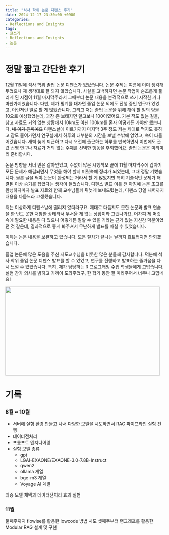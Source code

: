```yaml
---
title: "석사 학위 논문 디펜스 후기"
date: 2024-12-17 23:30:00 +0900
categories:
- Reflections and Insights
tags:
- 글쓰기
- Reflections and Insights
- 논문
---
```


# 정말 짧고 간단한 후기

12월 11일에 석사 학위 졸업 논문 디펜스가 있었습니다. 논문 주제는 여름에 이미 생각해두었으나 제 생각대로 잘 되지 않았습니다. 사실을 고백하자면 논문 작업이 순조롭게 풀리게 된 시점이 11월 마지막주라서 그때부터 논문 내용을 본격적으로 쓰기 시작한 거나 마찬가지였습니다. 다만, 제가 핑계를 대자면 졸업 논문 외에도 진행 중인 연구가 있었고, 이런저런 일로 할 게 많았습니다. 그리고 저는 졸업 논문을 위해 해야 할 일의 양을 10으로 예상했었는데, 과장 좀 보태자면 알고보니 100이였어요. 가본 적도 없는 길을, 참고 자료도 거의 없는 상황에서 10km도 아닌 100km를 혼자 어떻게든 가야만 했습니다. ~~네 이거 진짜예요~~ 디펜스날에 이르기까지 마지막 3주 정도 저는 제대로 먹지도 못하고 잠도 줄여가면서 연구실에서 하루의 대부분의 시간을 보낼 수밖에 없었고, 속이 타들어갔습니다. 새벽 늦게 퇴근하고 다시 오전에 출근하는 하루를 반복하면서 이번에도 관련 선행 연구나 자료가 거의 없는 주제를 선택한 행동을 후회했어요. 졸업 논문은 미리미리 준비합시다.

논문 방향을 서너 번은 갈아엎었고, 수없이 많은 시행착오 끝에 11월 마지막주에 갑자기 모든 문제가 해결되면서 무엇을 해야 할지 머릿속에 정리가 되었는데, 그때 정말 기뻤습니다. 물론 글을 써야 논문이 완성되는 거라서 할 게 많았지만 특히 기술적인 문제가 해결된 이상 승기를 잡았다는 생각이 들었습니다. 디펜스 발표 이틀 전 아침에 논문 초고를 완성하자마자 발표 자료와 함께 교수님들께 뒤늦게 보내드렸는데, 디펜스 당일 새벽까지 내용을 다듬느라 고생했습니다. 

저는 이상하게 디펜스날에 떨리지 않더라구요. 제대로 다듬지도 못한 논문과 발표 연습을 한 번도 못한 처참한 상태라서 무서울 게 없는 상황이라 그랬나봐요. 어차피 제 머릿속에 필요한 내용은 다 있으니 어떻게든 잘할 수 있을 거라는 근거 없는 자신감 덕분이었던 것 같은데, 결과적으로 좋게 봐주셔서 무난하게 발표를 마칠 수 있었습니다. 

이제는 논문 내용을 보완하고 있습니다. 모든 절차가 끝나는 날까지 흐트러지면 안되겠습니다.

졸업 논문에 많은 도움을 주신 지도교수님을 비롯한 많은 분들께 감사합니다. 덕분에 석사 학위 졸업 논문 디펜스 발표를 할 수 있었고, 연구를 진행하고 발표하는 즐거움을 다시 느낄 수 있었습니다. 특히, 제가 담당하는 R 프로그래밍 수업 학생들에게 고맙습니다. 실험 참가 의사를 밝히고 기꺼이 도와주었구, 한 학기 동안 잘 따라주어서 너무나 고맙네요!


<img src="https://i.imgur.com/fWA8MZz.jpeg" width="490" height="280"/>


# 기록
### 8월 ~ 10월
- 서버에 실험 환경 만들고 나서 다양한 모델을 시도하면서 RAG 파이프라인 실험 진행
- 데이터전처리
- 프롬프트 엔지니어링
- 실험 모델 종류
    - gpt 
    - LGAI-EXAONE/EXAONE-3.0-7.8B-Instruct
    - qwen2
    - ollama 계열
    - bge-m3 계열
    - Voyage AI 계열

최종 모델 채택과 데이터전처리 효과 실험

### 11월
둘째주까지 flowise를 활용한 lowcode 방법 시도
셋째주부터 랭그래프를 활용한 Modular RAG 설계 및 구현


